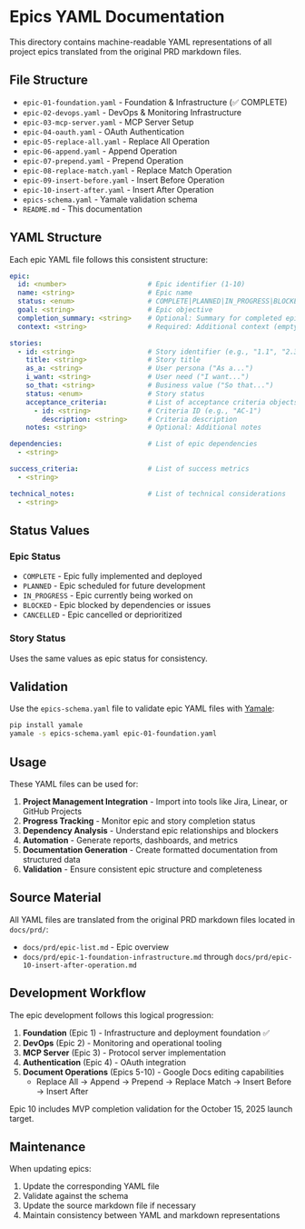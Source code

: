 # Epics YAML Documentation

This directory contains machine-readable YAML representations of all project epics translated from the original PRD markdown files.

## File Structure

- `epic-01-foundation.yaml` - Foundation & Infrastructure (✅ COMPLETE)
- `epic-02-devops.yaml` - DevOps & Monitoring Infrastructure
- `epic-03-mcp-server.yaml` - MCP Server Setup
- `epic-04-oauth.yaml` - OAuth Authentication
- `epic-05-replace-all.yaml` - Replace All Operation
- `epic-06-append.yaml` - Append Operation
- `epic-07-prepend.yaml` - Prepend Operation
- `epic-08-replace-match.yaml` - Replace Match Operation
- `epic-09-insert-before.yaml` - Insert Before Operation
- `epic-10-insert-after.yaml` - Insert After Operation
- `epics-schema.yaml` - Yamale validation schema
- `README.md` - This documentation

## YAML Structure

Each epic YAML file follows this consistent structure:

```yaml
epic:
  id: <number>                    # Epic identifier (1-10)
  name: <string>                  # Epic name
  status: <enum>                  # COMPLETE|PLANNED|IN_PROGRESS|BLOCKED|CANCELLED
  goal: <string>                  # Epic objective
  completion_summary: <string>    # Optional: Summary for completed epics
  context: <string>               # Required: Additional context (empty string if none)

stories:
  - id: <string>                  # Story identifier (e.g., "1.1", "2.3")
    title: <string>               # Story title
    as_a: <string>                # User persona ("As a...")
    i_want: <string>              # User need ("I want...")
    so_that: <string>             # Business value ("So that...")
    status: <enum>                # Story status
    acceptance_criteria:          # List of acceptance criteria objects
      - id: <string>              # Criteria ID (e.g., "AC-1")
        description: <string>     # Criteria description
    notes: <string>               # Optional: Additional notes

dependencies:                     # List of epic dependencies
  - <string>

success_criteria:                 # List of success metrics
  - <string>

technical_notes:                  # List of technical considerations
  - <string>

```

## Status Values

### Epic Status
- `COMPLETE` - Epic fully implemented and deployed
- `PLANNED` - Epic scheduled for future development
- `IN_PROGRESS` - Epic currently being worked on
- `BLOCKED` - Epic blocked by dependencies or issues
- `CANCELLED` - Epic cancelled or deprioritized

### Story Status
Uses the same values as epic status for consistency.

## Validation

Use the `epics-schema.yaml` file to validate epic YAML files with [Yamale](https://github.com/23andMe/Yamale):

```bash
pip install yamale
yamale -s epics-schema.yaml epic-01-foundation.yaml
```

## Usage

These YAML files can be used for:

1. **Project Management Integration** - Import into tools like Jira, Linear, or GitHub Projects
2. **Progress Tracking** - Monitor epic and story completion status
3. **Dependency Analysis** - Understand epic relationships and blockers
4. **Automation** - Generate reports, dashboards, and metrics
5. **Documentation Generation** - Create formatted documentation from structured data
6. **Validation** - Ensure consistent epic structure and completeness

## Source Material

All YAML files are translated from the original PRD markdown files located in `docs/prd/`:

- `docs/prd/epic-list.md` - Epic overview
- `docs/prd/epic-1-foundation-infrastructure.md` through `docs/prd/epic-10-insert-after-operation.md`

## Development Workflow

The epic development follows this logical progression:

1. **Foundation** (Epic 1) - Infrastructure and deployment foundation ✅
2. **DevOps** (Epic 2) - Monitoring and operational tooling
3. **MCP Server** (Epic 3) - Protocol server implementation
4. **Authentication** (Epic 4) - OAuth integration
5. **Document Operations** (Epics 5-10) - Google Docs editing capabilities
   - Replace All → Append → Prepend → Replace Match → Insert Before → Insert After

Epic 10 includes MVP completion validation for the October 15, 2025 launch target.

## Maintenance

When updating epics:

1. Update the corresponding YAML file
2. Validate against the schema
3. Update the source markdown file if necessary
4. Maintain consistency between YAML and markdown representations
